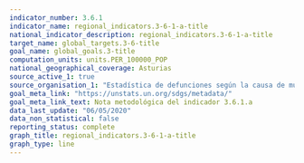 ```yaml
---
indicator_number: 3.6.1
indicator_name: regional_indicators.3-6-1-a-title
national_indicator_description: regional_indicators.3-6-1-a-title
target_name: global_targets.3-6-title
goal_name: global_goals.3-title
computation_units: units.PER_100000_POP
national_geographical_coverage: Asturias
source_active_1: true
source_organisation_1: "Estadística de defunciones según la causa de muerte, INE"
goal_meta_link: "https://unstats.un.org/sdgs/metadata/"
goal_meta_link_text: Nota metodológica del indicador 3.6.1.a
data_last_update: "06/05/2020"
data_non_statistical: false
reporting_status: complete
graph_title: regional_indicators.3-6-1-a-title
graph_type: line
---
```

